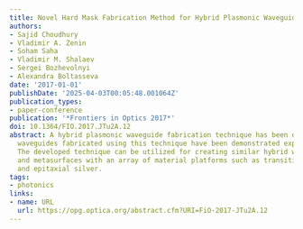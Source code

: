 ```yaml
---
title: Novel Hard Mask Fabrication Method for Hybrid Plasmonic Waveguide and Metasurfaces
authors:
- Sajid Choudhury
- Vladimir A. Zenin
- Soham Saha
- Vladimir M. Shalaev
- Sergei Bozhevolnyi
- Alexandra Boltasseva
date: '2017-01-01'
publishDate: '2025-04-03T00:05:48.001064Z'
publication_types:
- paper-conference
publication: '*Frontiers in Optics 2017*'
doi: 10.1364/FIO.2017.JTu2A.12
abstract: A hybrid plasmonic waveguide fabrication technique has been developed and
  waveguides fabricated using this technique have been demonstrated experimentally.
  The developed technique can be utilized for creating similar hybrid waveguide structures
  and metasurfaces with an array of material platforms such as transition metal nitrides
  and epitaxial silver.
tags:
- photonics
links:
- name: URL
  url: https://opg.optica.org/abstract.cfm?URI=FiO-2017-JTu2A.12
---
```

